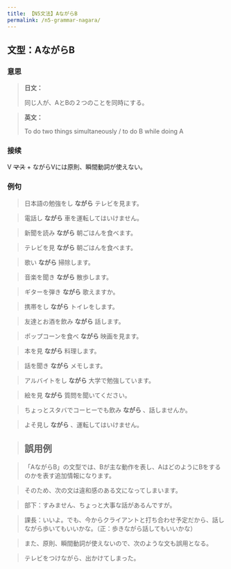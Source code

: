 ```yaml
---
title: 【N5文法】AながらB
permalink: /n5-grammar-nagara/
---
```


## 文型：AながらB

### 意思

> **日文：**
> 
> 同じ人が、AとBの２つのことを同時にする。


> **英文：**
> 
> To do two things simultaneously / to do B while doing A


### 接续

V ~~マス~~ \+ ながらVには原則、瞬間動詞が使えない。

### 例句

> 日本語の勉強をし **ながら** テレビを見ます。

> 電話し **ながら** 車を運転してはいけません。

> 新聞を読み **ながら** 朝ごはんを食べます。

> テレビを見 **ながら** 朝ごはんを食べます。

> 歌い **ながら** 掃除します。

> 音楽を聞き **ながら** 散歩します。

> ギターを弾き **ながら** 歌えますか。

> 携帯をし **ながら** トイレをします。

> 友達とお酒を飲み **ながら** 話します。

> ポップコーンを食べ **ながら** 映画を見ます。

> 本を見 **ながら** 料理します。

> 話を聞き **ながら** メモします。

> アルバイトをし **ながら** 大学で勉強しています。

> 絵を見 **ながら** 質問を聞いてください。

> ちょっとスタバでコーヒーでも飲み **ながら** 、話しませんか。

> よそ見し **ながら** 、運転してはいけません。

> ## 誤用例

> 「AながらB」の文型では、Bが主な動作を表し、AはどのようにBをするのかを表す追加情報になります。

> そのため、次の文は違和感のある文になってしまいます。

> 部下：すみません、ちょっと大事な話があるんですが。

> 課長：いいよ。でも、今からクライアントと打ち合わせ予定だから、話しながら歩いてもいいかな。（正：歩きながら話してもいいかな）

> また、原則、瞬間動詞が使えないので、次のような文も誤用となる。

> テレビをつけながら、出かけてしまった。

